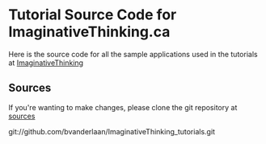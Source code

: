 Tutorial Source Code for ImaginativeThinking.ca
=================

Here is the source code for all the sample applications used in the tutorials at [ImaginativeThinking]

Sources
-------

If you're wanting to make changes, please clone the git repository at [sources]

git://github.com/bvanderlaan/ImaginativeThinking_tutorials.git


[website]: http://bradvanderlaan.ca
[ImaginativeThinking]: http://imaginativethinking.ca/
[sources]: https://github.com/bvanderlaan/ImaginativeThinking_tutorials


